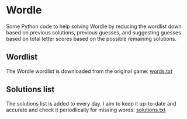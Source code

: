 # Wordle

Some Python code to help solving Wordle by reducing the wordlist down based on previous solutions,
previous guesses, and suggesting guesses based on total letter scores based on the possible
remaining solutions.

## Wordlist

The Wordle wordlist is downloaded from the original game: [words.txt](words.txt)

## Solutions list

The solutions list is added to every day. I aim to keep it up-to-date and accurate and check it
periodlically for missing words: [solutions.txt](solutions.txt)